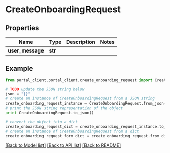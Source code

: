 # CreateOnboardingRequest


## Properties
Name | Type | Description | Notes
------------ | ------------- | ------------- | -------------
**user_message** | **str** |  | 

## Example

```python
from portal_client.portal_client.create_onboarding_request import CreateOnboardingRequest

# TODO update the JSON string below
json = "{}"
# create an instance of CreateOnboardingRequest from a JSON string
create_onboarding_request_instance = CreateOnboardingRequest.from_json(json)
# print the JSON string representation of the object
print CreateOnboardingRequest.to_json()

# convert the object into a dict
create_onboarding_request_dict = create_onboarding_request_instance.to_dict()
# create an instance of CreateOnboardingRequest from a dict
create_onboarding_request_form_dict = create_onboarding_request.from_dict(create_onboarding_request_dict)
```
[[Back to Model list]](../README.md#documentation-for-models) [[Back to API list]](../README.md#documentation-for-api-endpoints) [[Back to README]](../README.md)


